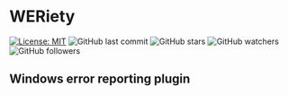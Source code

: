 # WERiety
[![License: MIT](https://img.shields.io/badge/License-MIT-yellow.svg)](https://opensource.org/licenses/MIT)
![GitHub last commit](https://img.shields.io/github/last-commit/glensand/weriety?color=red&style=plastic)
![GitHub stars](https://img.shields.io/github/stars/glensand/weriety?style=social)
![GitHub watchers](https://img.shields.io/github/watchers/glensand/weriety?style=social)
![GitHub followers](https://img.shields.io/github/followers/glensand?style=social)
## Windows error reporting plugin
